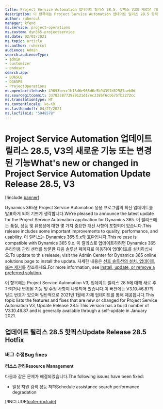 ```yaml
---
title: Project Service Automation 업데이트 릴리스 28.5, 핫픽스 V3의 새로운 기능 또는 변경된 기능
description: 이 항목에는 Project Service Automation 업데이트 릴리스 28.5 핫픽스, V3에서 사용할 수 있는 기능 및 수정 사항이 나열되어 있습니다.
author: ruhercul
manager: kfend
ms.service: project-operations
ms.custom: dyn365-projectservice
ms.date: 02/03/2021
ms.topic: article
ms.author: ruhercul
audience: Admin
search.audienceType:
- admin
- customizer
- enduser
search.app:
- D365CE
- D365PS
- ProjectOperations
ms.openlocfilehash: 49693becc1b18d6e966d6c5b94397d82587aeb0d
ms.sourcegitcommit: 3d78338773929121d17ec3386f6cb67bfb2272cc
ms.translationtype: HT
ms.contentlocale: ko-KR
ms.lasthandoff: 04/27/2021
ms.locfileid: "5948578"
---
```

# <a name="whats-new-or-changed-in-project-service-automation-update-release-285-v3"></a><span data-ttu-id="516dc-103">Project Service Automation 업데이트 릴리스 28.5, V3의 새로운 기능 또는 변경된 기능</span><span class="sxs-lookup"><span data-stu-id="516dc-103">What's new or changed in Project Service Automation Update Release 28.5, V3</span></span>

[!include [banner](../includes/psa-now-project-operations.md)]

<span data-ttu-id="516dc-104">Dynamics 365용 Project Service Automation 응용 프로그램의 최신 업데이트를 발표하게 되어 기쁘게 생각합니다.</span><span class="sxs-lookup"><span data-stu-id="516dc-104">We’re pleased to announce the latest update for the Project Service Automation application for Dynamics 365.</span></span> <span data-ttu-id="516dc-105">이 릴리스에는 품질, 성능 및 유용성에 대한 몇 가지 중요한 개선 사항이 포함되어 있습니다.</span><span class="sxs-lookup"><span data-stu-id="516dc-105">This release includes some important improvements to quality, performance, and usability.</span></span> <span data-ttu-id="516dc-106">이 릴리스는 Dynamics 365 9.x와 호환됩니다.</span><span class="sxs-lookup"><span data-stu-id="516dc-106">This release is compatible with Dynamics 365 9.x.</span></span> <span data-ttu-id="516dc-107">이 릴리스로 업데이트하려면 Dynamics 365 온라인용 관리 센터를 방문한 다음 솔루션 페이지로 이동하여 업데이트를 설치하십시오.</span><span class="sxs-lookup"><span data-stu-id="516dc-107">To update to this release, visit the Admin Center for Dynamics 365 online solutions page to install the update.</span></span> <span data-ttu-id="516dc-108">자세한 내용은 [선호 솔루션의 설치, 업데이트 또는 제거](/power-platform/admin/install-remove-preferred-solution)를 참조하세요.</span><span class="sxs-lookup"><span data-stu-id="516dc-108">For more information, see [Install, update, or remove a preferred solution](/power-platform/admin/install-remove-preferred-solution).</span></span>

<span data-ttu-id="516dc-109">이 항목에는 Project Service Automation V3, 업데이트 릴리스 28.5에 대해 새로 추가되거나 변경된 기능 및 수정 사항이 나열되어 있습니다.이 버전에는 V3.10.46.87의 빌드 번호가 있으며 일반적으로 2021년 1월에 자체 업데이트를 통해 제공됩니다.</span><span class="sxs-lookup"><span data-stu-id="516dc-109">This topic lists the features and fixes that are new or changed for Project Service Automation V3, Update Release 28.5 This version has a build number of V3.10.46.87 and is generally available through a self-update in January 2021.</span></span>

## <a name="update-release-285-hotfix"></a><span data-ttu-id="516dc-110">업데이트 릴리스 28.5 핫픽스</span><span class="sxs-lookup"><span data-stu-id="516dc-110">Update Release 28.5 Hotfix</span></span>

### <a name="bug-fixes"></a><span data-ttu-id="516dc-111">버그 수정</span><span class="sxs-lookup"><span data-stu-id="516dc-111">Bug fixes</span></span>

<span data-ttu-id="516dc-112">**리소스 관리**</span><span class="sxs-lookup"><span data-stu-id="516dc-112">**Resource Management**</span></span>

<span data-ttu-id="516dc-113">다음과 같은 문제가 해결되었습니다.</span><span class="sxs-lookup"><span data-stu-id="516dc-113">The following issues have been fixed:</span></span>

- <span data-ttu-id="516dc-114">일정 지원 검색 성능 저하</span><span class="sxs-lookup"><span data-stu-id="516dc-114">Schedule assistance search performance degradation</span></span>



[!INCLUDE[footer-include](../includes/footer-banner.md)]